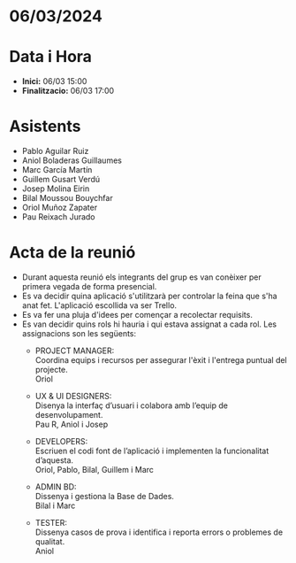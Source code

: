 # 06/03/2024

# Data i Hora
- **Inici:** 06/03 15:00
- **Finalitzacio:** 06/03 17:00


# Asistents

- Pablo Aguilar Ruiz
- Aniol Boladeras Guillaumes
- Marc García Martín
- Guillem Gusart Verdú
- Josep Molina Eirin
- Bilal Moussou Bouychfar
- Oriol Muñoz Zapater
- Pau Reixach Jurado

# Acta de la reunió

- Durant aquesta reunió els integrants del grup es van conèixer per primera vegada de forma presencial.
- Es va decidir quina aplicació s'utilitzarà per controlar la feina que s'ha anat fet. L'aplicació escollida va ser Trello.
- Es va fer una pluja d'idees per començar a recolectar requisits.
- Es van decidir quins rols hi hauria i qui estava assignat a cada rol. Les assignacions son les següents:
  - PROJECT MANAGER:<br>
    Coordina equips i recursos per assegurar l'èxit i l'entrega puntual del projecte.<br>
    Oriol
    
  - UX & UI DESIGNERS:<br>
    Disenya la interfaç d’usuari i colabora amb l’equip de desenvolupament.<br>
    Pau R, Aniol i Josep

  - DEVELOPERS:<br>
    Escriuen el codi font de l’aplicació i implementen la funcionalitat d’aquesta.<br>
    Oriol, Pablo, Bilal, Guillem i Marc

  - ADMIN BD:<br>
    Dissenya i gestiona la Base de Dades.<br>
    Bilal i Marc

  - TESTER:<br>
    Dissenya casos de prova i identifica i reporta errors o problemes de qualitat.<br>
    Aniol

       
